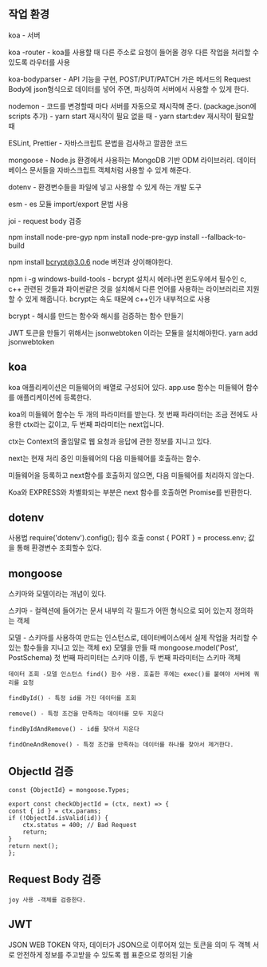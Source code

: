 ## 작업 환경

koa - 서버

koa -router - koa를 사용할 때 다른 주소로 요청이 들어올 경우 다른 작업을 처리할 수 있도록 라우터를 사용

koa-bodyparser - API 기능을 구현, POST/PUT/PATCH 가은 메서드의 Request Body에 json형식으로 데이터를 넣어 주면, 파싱하여 서버에서 사용할 수 있게 한다.

nodemon - 코드를 변경할때 마다 서버를 자동으로 재시작해 준다. (package.json에 scripts 추가) 
        - yarn start 재시작이 필요 없을 때
        - yarn start:dev 재시작이 필요할 때

ESLint, Prettier - 자바스크립트 문법을 검사하고 깔끔한 코드 

mongoose - Node.js 환경에서 사용하는 MongoDB 기반 ODM 라이브러리. 데이터베이스 문서들을 자바스크립트 객체처럼 사용할 수 있게 해준다.

dotenv - 환경변수들을 파일에 넣고 사용할 수 있게 하는 개발 도구

esm - es 모듈 import/export 문법 사용

joi - request body 검증


npm install node-pre-gyp
npm install node-pre-gyp install --fallback-to-build

npm install bcrypt@3.0.6
node 버전과 상이해야한다.

npm i -g windows-build-tools - bcrypt 설치시 에러나면 윈도우에서 필수인 c, c++ 관련된 것들과 파이썬같은 것을 설치해서 다른 언어를 사용하는 라이브러리르 지원할 수 있게 해줍니다. bcrypt는 속도 때문에 c++인가 내부적으로 사용

bcrypt - 해시를 만드는 함수와 해시를 검증하는 함수 만들기 

JWT 토큰을 만들기 위해서는 jsonwebtoken 이라는 모듈을 설치해야한다. yarn add jsonwebtoken

## koa

koa 애플리케이션은 미들웨어의 배열로 구성되어 있다. app.use 함수는 미들웨어 함수를 애플리케이션에 등록한다.

koa의 미들웨어 함수는 두 개의 파라미터를 받는다. 첫 번째 파라미터는 조금 전에도 사용한 ctx라는 값이고, 두 번째 파라미터는 next입니다.

ctx는 Context의 줄임말로 웹 요청과 응답에 관한 정보를 지니고 있다.

next는 현재 처리 중인 미들웨어의 다음 미들웨어를 호출하는 함수.

미들웨어을 등록하고 next함수를 호출하지 않으면, 다음 미들웨어를 처리하지 않는다.

Koa와 EXPRESS와 차별화되는 부분은 next 함수를 호출하면 Promise를 반환한다.

## dotenv

사용법
require('dotenv').config(); 힘수 호출
const { PORT } = process.env; 값을 통해 환경변수 조회할수 있다. 

##  mongoose

스키마와 모델이라는 개념이 있다.

스키마 - 컬렉션에 들어가는 문서 내부의 각 필드가 어떤 형식으로 되어 있는지 정의하는 객체

모델 - 스키마를 사용하여 만드는 인스턴스로, 데이터베이스에서 실제 작업을 처리할 수 있는 함수들을 지니고 있는 객체 
ex) 모델을 만들 때 mongoose.model('Post', PostSchema)
    첫 번째 파리미터는 스키마 이름, 두 번째 파라미터는 스키마 객체

    데이터 조회 -모델 인스턴스 find() 함수 사용. 호출한 후에는 exec()를 붙여야 서버에 쿼리를 요청

    findById() - 특정 id를 가진 데이터를 조회

    remove() - 특정 조건을 만족하는 데이터를 모두 지운다

    findByIdAndRemove() - id를 찾아서 지운다

    findOneAndRemove() - 특정 조건을 만족하는 데이터를 하나를 찾아서 제거한다.

## ObjectId 검증 
    const {ObjectId} = mongoose.Types;

    export const checkObjectId = (ctx, next) => {
    const { id } = ctx.params;
    if (!ObjectId.isValid(id)) {
        ctx.status = 400; // Bad Request
        return;
    }
    return next();
    };

## Request Body 검증

    joy 사용 -객체를 검증한다.

## JWT

JSON WEB TOKEN 약자, 데이터가 JSON으로 이루어져 있는 토큰을 의미
두 객첵 서로 안전하게 정보를 주고받을 수 있도록 웹 표준으로 정의된 기술





